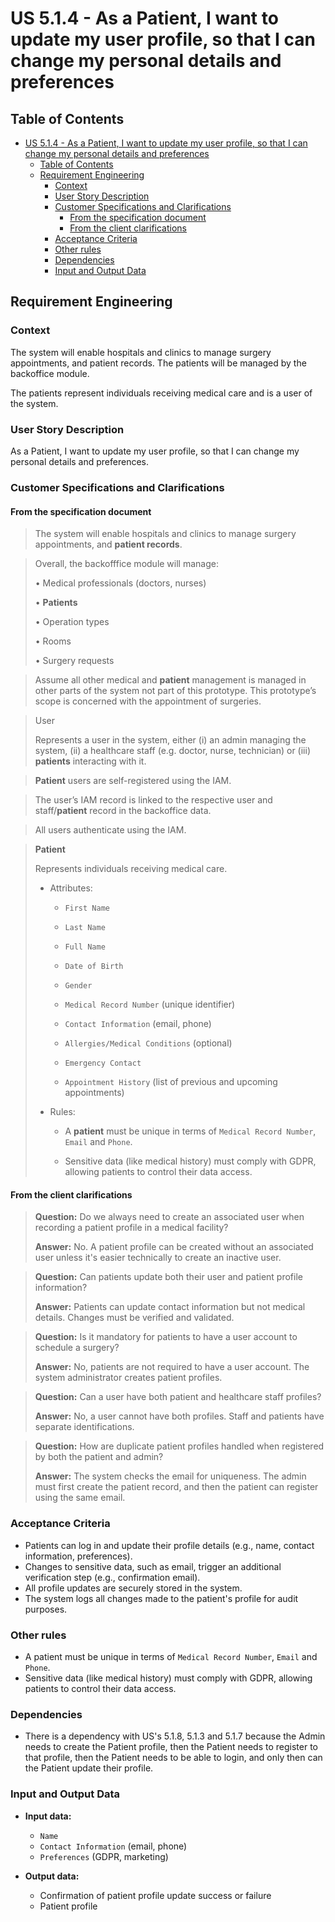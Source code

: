 # US 5.1.4 - As a Patient, I want to update my user profile, so that I can change my personal details and preferences

## Table of Contents

- [US 5.1.4 - As a Patient, I want to update my user profile, so that I can change my personal details and preferences](#us-514---as-a-patient-i-want-to-update-my-user-profile-so-that-i-can-change-my-personal-details-and-preferences)
  - [Table of Contents](#table-of-contents)
  - [Requirement Engineering](#requirement-engineering)
    - [Context](#context)
    - [User Story Description](#user-story-description)
    - [Customer Specifications and Clarifications](#customer-specifications-and-clarifications)
      - [From the specification document](#from-the-specification-document)
      - [From the client clarifications](#from-the-client-clarifications)
    - [Acceptance Criteria](#acceptance-criteria)
    - [Other rules](#other-rules)
    - [Dependencies](#dependencies)
    - [Input and Output Data](#input-and-output-data)

## Requirement Engineering

### Context

The system will enable hospitals and clinics to manage surgery appointments, and patient records. The patients will be
managed by the backoffice module.

The patients represent individuals receiving medical care and is a user of the system.

### User Story Description

As a Patient, I want to update my user profile, so that I can change my personal details and preferences.

### Customer Specifications and Clarifications

#### From the specification document

>The system will enable hospitals and clinics to manage surgery appointments, and **patient records**.

>Overall, the backofffice module will manage:
>
> • Medical professionals (doctors, nurses)
>
>• **Patients**
>
>• Operation types
>
>• Rooms
>
>• Surgery requests

> Assume all other medical and **patient** management is managed in other parts of the system not part of this prototype. This prototype’s scope is concerned with the appointment of surgeries.

>User
>
>Represents a user in the system, either (i) an admin managing the system, (ii) a healthcare staff (e.g. doctor, nurse, technician) or (iii) **patients** interacting with it.

>**Patient** users are self-registered using the IAM.

>The user’s IAM record is linked to the respective user and staff/**patient** record in the backoffice data.

>All users authenticate using the IAM.

>**Patient**
>
>Represents individuals receiving medical care.
>
>- Attributes:
>
>   - `First Name`
>
>   - `Last Name`
>
>   - `Full Name`
>
>   - `Date of Birth`
>
>   - `Gender`
>
>   - `Medical Record Number` (unique identifier)
>
>   - `Contact Information` (email, phone)
>
>   - `Allergies/Medical Conditions` (optional)
>
>   - `Emergency Contact`
>
>   - `Appointment History` (list of previous and upcoming appointments)
>
>- Rules:
>
>   - A **patient** must be unique in terms of `Medical Record Number`, `Email` and
`Phone`.
>
>   - Sensitive data (like medical history) must comply with GDPR, allowing patients
to control their data access.

#### From the client clarifications

> **Question:** Do we always need to create an associated user when recording a patient profile in a medical facility?
>
> **Answer:** No. A patient profile can be created without an associated user unless it's easier technically to create an inactive user.

> **Question:** Can patients update both their user and patient profile information?
>
> **Answer:** Patients can update contact information but not medical details. Changes must be verified and validated.

> **Question:** Is it mandatory for patients to have a user account to schedule a surgery?
>
> **Answer:** No, patients are not required to have a user account. The system administrator creates patient profiles.

> **Question:** Can a user have both patient and healthcare staff profiles?
>
> **Answer:** No, a user cannot have both profiles. Staff and patients have separate identifications.

> **Question:** How are duplicate patient profiles handled when registered by both the patient and admin?
>
> **Answer:** The system checks the email for uniqueness. The admin must first create the patient record, and then the patient can register using the same email.

### Acceptance Criteria

- Patients can log in and update their profile details (e.g., name, contact information, preferences).
- Changes to sensitive data, such as email, trigger an additional verification step (e.g., confirmation email).
- All profile updates are securely stored in the system.
- The system logs all changes made to the patient's profile for audit purposes.

### Other rules

- A patient must be unique in terms of `Medical Record Number`, `Email` and `Phone`.
- Sensitive data (like medical history) must comply with GDPR, allowing patients
to control their data access.

### Dependencies

- There is a dependency with US's 5.1.8, 5.1.3 and 5.1.7 because the Admin needs to create the Patient profile, then the Patient needs to register to that profile, then the Patient needs to be able to login, and only then can the Patient update their profile.

### Input and Output Data

- **Input data:**

  - `Name`
  - `Contact Information` (email, phone)
  - `Preferences` (GDPR, marketing)

- **Output data:**

  - Confirmation of patient profile update success or failure
  - Patient profile
